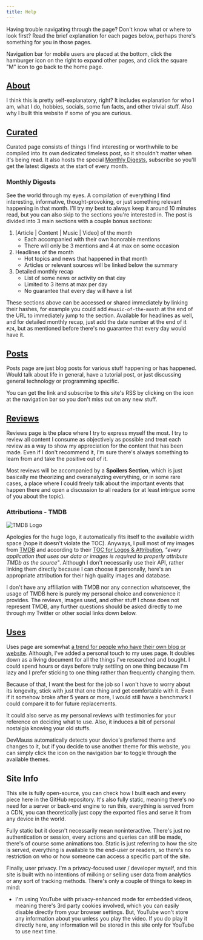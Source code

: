 ```yaml
---
title: Help
---
```


Having trouble navigating through the page? Don't know what or where to look first? Read the brief explanation for each pages below, perhaps there's something for you in those pages.

<section class="info-box note">
Navigation bar for mobile users are placed at the bottom, click the hamburger icon on the right to expand other pages, and click the square "M" icon to go back to the home page.
</section>

## [About](/about)

I think this is pretty self-explanatory, right? It includes explanation for who I am, what I do, hobbies, socials, some fun facts, and other trivial stuff. Also why I built this website if some of you are curious.

## [Curated](/curated)

Curated page consists of things I find interesting or worthwhile to be compiled into its own dedicated timeless post, so it shouldn't matter when it's being read. It also hosts the special [Monthly Digests](/curated/digest), subscribe so you'll get the latest digests at the start of every month.

### Monthly Digests

See the world through my eyes. A compilation of everything I find interesting, informative, thought-provoking, or just something relevant happening in that month. I'll try my best to always keep it around 10 minutes read, but you can also skip to the sections you're interested in. The post is divided into 3 main sections with a couple bonus sections:

1. [Article | Content | Music | Video] of the month
   - Each accompanied with their own honorable mentions
   - There will only be 3 mentions and 4 at max on some occasion
2. Headlines of the month
   - Hot topics and news that happened in that month
   - Articles or relevant sources will be linked below the summary
3. Detailed monthly recap
   - List of some news or activity on that day
   - Limited to 3 items at max per day
   - No guarantee that every day will have a list

These sections above can be accessed or shared immediately by linking their hashes, for example you could add `#music-of-the-month` at the end of the URL to immediately jump to the section. Available for headlines as well, and for detailed monthly recap, just add the date number at the end of it `#24`, but as mentioned before there's no guarantee that every day would have it.

## [Posts](/posts)

Posts page are just blog posts for various stuff happening or has happened. Would talk about life in general, have a tutorial post, or just discussing general technology or programming specific.

<section class="info-box tip">
You can get the link and subscribe to this site's RSS by clicking on the icon at the navigation bar so you don't miss out on any new stuff.
</section>

## [Reviews](/reviews)

Reviews page is the place where I try to express myself the most. I try to review all content I consume as objectively as possible and treat each review as a way to show my appreciation for the content that has been made. Even if I don't recommend it, I'm sure there's always something to learn from and take the positive out of it.

Most reviews will be accompanied by a **Spoilers Section**, which is just basically me theorizing and overanalyzing everything, or in some rare cases, a place where I could freely talk about the important events that happen there and open a discussion to all readers (or at least intrigue some of you about the topic).

### Attributions - TMDB

![TMDB Logo](https://www.themoviedb.org/assets/2/v4/logos/v2/blue_short-8e7b30f73a4020692ccca9c88bafe5dcb6f8a62a4c6bc55cd9ba82bb2cd95f6c.svg)

Apologies for the huge logo, it automatically fits itself to the available width space (hope it doesn't violate the TOC). Anyways, I pull most of my images from [TMDB](https://www.themoviedb.org/) and according to their [TOC for Logos & Attribution](https://www.themoviedb.org/about/logos-attribution), *"every application that uses our data or images is required to properly attribute TMDb as the source"*. Although I don't necessarily use their API, rather linking them directly because I can choose it personally, here's an appropriate attribution for their high quality images and database.

I don't have any affiliation with TMDB nor any connection whatsoever, the usage of TMDB here is purely my personal choice and convenience it provides. The reviews, images used, and other stuff I chose does not represent TMDB, any further questions should be asked directly to me through my Twitter or other social links down below.

## [Uses](/uses)

Uses page are somewhat [a trend for people who have their own blog or website](https://uses.tech/). Although, I've added a personal touch to my uses page. It doubles down as a living document for all the things I've researched and bought. I could spend hours or days before truly settling on one thing because I'm lazy and I prefer sticking to one thing rather than frequently changing them.

Because of that, I want the best for the job so I won't have to worry about its longevity, stick with just that one thing and get comfortable with it. Even if it somehow broke after 5 years or more, I would still have a benchmark I could compare it to for future replacements.

It could also serve as my personal reviews with testimonies for your reference on deciding what to use. Also, it induces a bit of personal nostalgia knowing your old stuffs.

<section class="info-box note">
DevMauss automatically detects your device's preferred theme and changes to it, but if you decide to use another theme for this website, you can simply click the icon on the navigation bar to toggle through the available themes.
</section>

## Site Info

This site is fully open-source, you can check how I built each and every piece here in the GitHub repository. It's also fully static, meaning there's no need for a server or back-end engine to run this, everything is served from a CDN, you can theoretically just copy the exported files and serve it from any device in the world.

Fully static but it doesn't necessarily mean noninteractive. There's just no authentication or session, every actions and queries can still be made, there's of course some animations too. Static is just referring to how the site is served, everything is available to the end-user or readers, so there's no restriction on who or how someone can access a specific part of the site.

Finally, user privacy. I'm a privacy-focused user / developer myself, and this site is built with no intentions of milking or selling user data from analytics or any sort of tracking methods. There's only a couple of things to keep in mind:

- I'm using YouTube with privacy-enhanced mode for embedded videos, meaning there's 3rd party cookies involved, which you can easily disable directly from your browser settings. But, YouTube won't store any information about you unless you play the video. If you do play it directly here, any information will be stored in this site only for YouTube to use next time.
